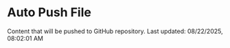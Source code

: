 # Auto Push File

Content that will be pushed to GitHub repository.
Last updated: 08/22/2025, 08:02:01 AM